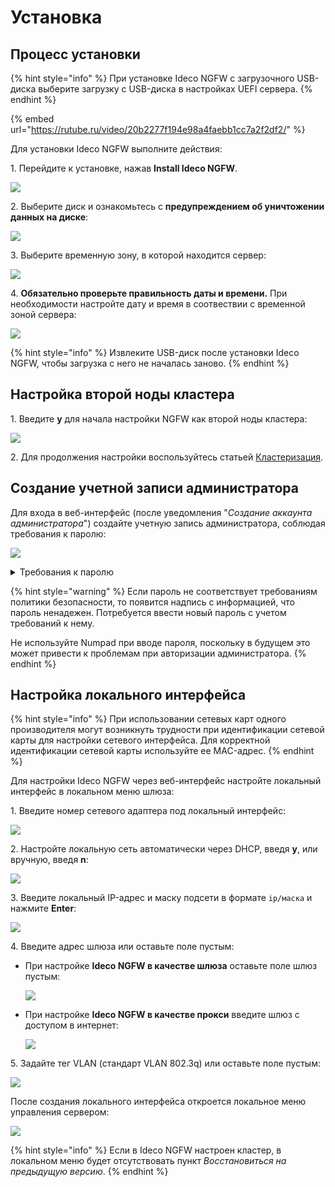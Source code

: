 # Установка

## Процесс установки

{% hint style="info" %}
При установке Ideco NGFW с загрузочного USB-диска выберите загрузку с USB-диска в настройках UEFI сервера.
{% endhint %}

{% embed url="https://rutube.ru/video/20b2277f194e98a4faebb1cc7a2f2df2/" %}
<!-- [Ссылка на видеоинструкцию по установке Ideco NGFW](https://rutube.ru/video/20b2277f194e98a4faebb1cc7a2f2df2/) -->

Для установки Ideco NGFW выполните действия:

1\. Перейдите к установке, нажав **Install Ideco NGFW**.

![](/.gitbook/assets/local-menu16.png)

2\. Выберите диск и ознакомьтесь с **предупреждением об уничтожении данных на диске**:

![](/.gitbook/assets/local-menu17.png)

3\. Выберите временную зону, в которой находится сервер:

![](/.gitbook/assets/local-menu18.png)

4\. **Обязательно проверьте правильность даты и времени.** При необходимости настройте дату и время в соотвествии с временной зоной сервера:

![](/.gitbook/assets/local-menu19.png)

{% hint style="info" %}
Извлеките USB-диск после установки Ideco NGFW, чтобы загрузка с него не началась заново.
{% endhint %}

## Настройка второй ноды кластера

1\. Введите **y** для начала настройки NGFW как второй ноды кластера:

![](/.gitbook/assets/local-menu21.png)

2\. Для продолжения настройки воспользуйтесь статьей [Кластеризация](/settings/server-management/cluster/cluster.md).

## Создание учетной записи администратора

Для входа в веб-интерфейс (после уведомления "*Создание аккаунта администратора*") создайте учетную запись администратора, соблюдая требования к паролю:

![](/.gitbook/assets/local-menu20.png)

<details>
<summary>Требования к паролю</summary>

* **Минимальная длина пароля** - 12 символов;
* **Содержит строчные и заглавные латинские буквы**;
* **Содержит цифры**;
* **Содержит специальные символы** (! # $ % & ' * + и другие).
</details>

{% hint style="warning" %}
Если пароль не соответствует требованиям политики безопасности, то появится надпись с информацией, что пароль ненадежен. Потребуется ввести новый пароль с учетом требований к нему.

Не используйте Numpad при вводе пароля, поскольку в будущем это может привести к проблемам при авторизации администратора.
{% endhint %}

## Настройка локального интерфейса

{% hint style="info" %}
При использовании сетевых карт одного производителя могут возникнуть трудности при идентификации сетевой карты для настройки сетевого интерфейса.
Для корректной идентификации сетевой карты используйте ее MAC-адрес.
{% endhint %}

Для настройки Ideco NGFW через веб-интерфейс настройте локальный интерфейс в локальном меню шлюза:

1\. Введите номер сетевого адаптера под локальный интерфейс:

![](/.gitbook/assets/local-menu22.png)

2\. Настройте локальную сеть автоматически через DHCP, введя **y**, или вручную, введя **n**:

![](/.gitbook/assets/local-menu23.png)

3\. Введите локальный IP-адрес и маску подсети в формате `ip/маска` и нажмите **Enter**:

![](/.gitbook/assets/local-menu24.png)

4\. Введите адрес шлюза или оставьте поле пустым:
* При настройке **Ideco NGFW в качестве шлюза** оставьте поле шлюз пустым:

   ![](/.gitbook/assets/local-menu25.png)

* При настройке **Ideco NGFW в качестве прокси** введите шлюз с доступом в интернет:

   ![](/.gitbook/assets/local-menu26.png)

5\. Задайте тег VLAN (стандарт VLAN 802.3q) или оставьте поле пустым:

![](/.gitbook/assets/local-menu27.png)

После создания локального интерфейса откроется локальное меню управления сервером: 

![](/.gitbook/assets/local-menu1.png)

{% hint style="info" %}
Если в Ideco NGFW настроен кластер, в локальном меню будет отсутствовать пункт _Восстановиться на предыдущую версию_.
{% endhint %}
